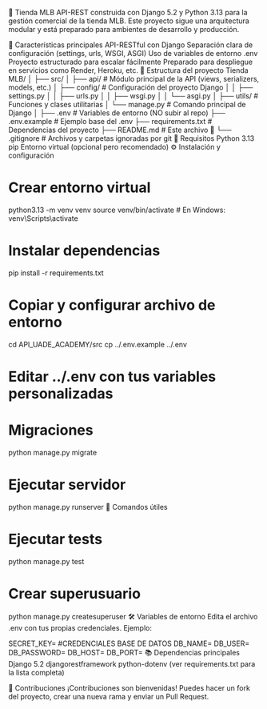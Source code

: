 🏫 Tienda MLB
API-REST construida con Django 5.2 y Python 3.13 para la gestión comercial de la tienda MLB. Este proyecto sigue una arquitectura modular y está preparado para ambientes de desarrollo y producción.

🚀 Características principales
API-RESTful con Django
Separación clara de configuración (settings, urls, WSGI, ASGI)
Uso de variables de entorno .env
Proyecto estructurado para escalar fácilmente
Preparado para despliegue en servicios como Render, Heroku, etc.
🧱 Estructura del proyecto
Tienda MLB/
│
├── src/
│   ├── api/             # Módulo principal de la API (views, serializers, models, etc.)
│   ├── config/          # Configuración del proyecto Django
│   │   ├── settings.py
│   │   ├── urls.py
│   │   ├── wsgi.py
│   │   └── asgi.py
│   ├── utils/           # Funciones y clases utilitarias
│   └── manage.py        # Comando principal de Django
│
├── .env                 # Variables de entorno (NO subir al repo)
├── .env.example         # Ejemplo base del .env
├── requirements.txt     # Dependencias del proyecto
├── README.md            # Este archivo 🙂
└── .gitignore           # Archivos y carpetas ignoradas por git
🔧 Requisitos
Python 3.13
pip
Entorno virtual (opcional pero recomendado)
⚙️ Instalación y configuración


# Crear entorno virtual
python3.13 -m venv venv
source venv/bin/activate  # En Windows: venv\Scripts\activate

# Instalar dependencias
pip install -r requirements.txt

# Copiar y configurar archivo de entorno
cd API_UADE_ACADEMY/src
cp ../.env.example ../.env
# Editar ../.env con tus variables personalizadas

# Migraciones
python manage.py migrate

# Ejecutar servidor
python manage.py runserver
🧪 Comandos útiles
# Ejecutar tests
python manage.py test

# Crear superusuario
python manage.py createsuperuser
🛠️ Variables de entorno
Edita el archivo .env con tus propias credenciales. Ejemplo:

SECRET_KEY=
#CREDENCIALES BASE DE DATOS
DB_NAME=
DB_USER=
DB_PASSWORD=
DB_HOST=
DB_PORT=
📚 Dependencias principales
Django 5.2
djangorestframework
python-dotenv
(ver requirements.txt para la lista completa)

🤝 Contribuciones
¡Contribuciones son bienvenidas! Puedes hacer un fork del proyecto, crear una nueva rama y enviar un Pull Request.
